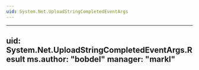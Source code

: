 ```yaml
---
uid: System.Net.UploadStringCompletedEventArgs
---
```


---
uid: System.Net.UploadStringCompletedEventArgs.Result
ms.author: "bobdel"
manager: "markl"
---
